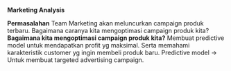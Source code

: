**Marketing Analysis**

**Permasalahan**
Team Marketing akan meluncurkan campaign produk terbaru. Bagaimana caranya kita mengoptimasi campaign produk kita?
**Bagaimana kita mengoptimasi campaign produk kita?**
Membuat predictive model untuk mendapatkan profit yg maksimal. Serta memahami karakteristik customer yg ingin membeli produk baru.
Predictive model → Untuk membuat targeted advertising campaign.
